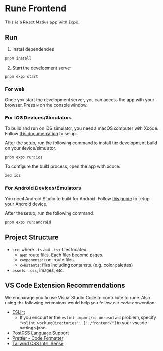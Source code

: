 # Rune Frontend

This is a React Native app with [Expo](https://docs.expo.dev/).

## Run

1. Install dependencies

```bash
pnpm install
```

2. Start the development server

```bash
pnpm expo start
```

### For web

Once you start the development server, you can access the app with your browser. Press `w` on the console window.

### For iOS Devices/Simulators

To build and run on iOS simulator, you need a macOS computer with Xcode.
Follow [this documentation](https://docs.expo.dev/get-started/set-up-your-environment/?platform=ios&device=simulated&mode=development-build&buildEnv=local) to setup.

After the setup, run the following command to install the development build on your device/simulator.

```bash
pnpm expo run:ios
```

To configure the build process, open the app with xcode:

```bash
xed ios
```

### For Android Devices/Emulators

You need Android Studio to build for Android.
Follow [this guide](https://docs.expo.dev/get-started/set-up-your-environment/?platform=android&device=physical&mode=development-build&buildEnv=local) to setup your Android device.

After the setup, run the following command:

```bash
pnpm expo run:android
```

## Project Structure

- `src`: where `.ts` and `.tsx` files located.
  - `app`: route files. Each files become pages.
  - `components`: non-route files.
  - `constants`: files including contansts. (e.g. color palettes)
- `assets`: `.css`, images, etc.

## VS Code Extension Recommendations

We encourage you to use Visual Studio Code to contribute to rune.
Also using the following extensions would help you follow our code convention:

- [ESLint](https://marketplace.visualstudio.com/items?itemName=dbaeumer.vscode-eslint)
  - If you encounter the `eslint-import/no-unresolved` problem, specify `"eslint.workingDirectories": ["./frontend/"]` in your vscode settings.json.
- [PostCSS Language Support](https://marketplace.visualstudio.com/items?itemName=csstools.postcss)
- [Prettier - Code Formatter](https://marketplace.visualstudio.com/items?itemName=esbenp.prettier-vscode)
- [Tailwind CSS IntelliSense](https://marketplace.visualstudio.com/items?itemName=bradlc.vscode-tailwindcss)
